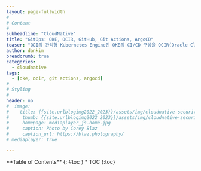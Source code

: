 ```yaml
---
layout: page-fullwidth
#
# Content
#
subheadline: "CloudNative"
title: "GitOps: OKE, OCIR, GitHub, Git Actions, ArgoCD"
teaser: "OCI의 관리형 Kubernetes Engine인 OKE의 CI/CD 구성을 OCIR(Oracle Cloud Infrastructure Registry), GitHub, Git Actions, ArgoCD를 사용하여 구성해봅니다."
author: dankim
breadcrumb: true
categories:
  - cloudnative
tags:
  - [oke, ocir, git actions, argocd]
#
# Styling
#
header: no
#  image:
#    title: {{site.urlblogimg2022_2023}}/assets/img/cloudnative-security/2022/weblogic_oke_0.png
#     thumb: {{site.urlblogimg2022_2023}}/assets/img/cloudnative-security/2022/weblogic_oke_0.png
#     homepage: mediaplayer_js-home.jpg
#     caption: Photo by Corey Blaz
#     caption_url: https://blaz.photography/
# mediaplayer: true

---
```


<div class="panel radius" markdown="1">
**Table of Contents**
{: #toc }
*  TOC
{:toc}
</div>

### 